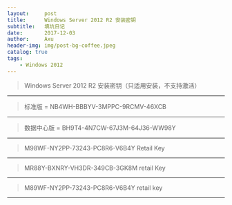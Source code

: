 ```yaml
---
layout:     post
title:      Windows Server 2012 R2 安装密钥
subtitle:   填坑日记
date:       2017-12-03
author:     Axu
header-img: img/post-bg-coffee.jpeg
catalog: true
tags:
    - Windows 2012
---
```


> Windows Server 2012 R2 安装密钥（只适用安装，不支持激活）
---
> 标准版 = NB4WH-BBBYV-3MPPC-9RCMV-46XCB
---
> 数据中心版 = BH9T4-4N7CW-67J3M-64J36-WW98Y
---


> M98WF-NY2PP-73243-PC8R6-V6B4Y Retail Key
---
> MR88Y-BXNRY-VH3DR-349CB-3GK8M retail Key
---
> M89WF-NY2PP-73243-PC8R6-V6B4Y retail key
---